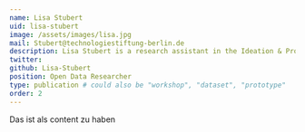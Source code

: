 ```yaml
---
name: Lisa Stubert
uid: lisa-stubert
image: /assets/images/lisa.jpg
mail: Stubert@technologiestiftung-berlin.de
description: Lisa Stubert is a research assistant in the Ideation & Prototyping Lab of the Technologiestiftung Berlin working on Open Data. After a bachelor’s degree in natural sciences she completed her master’s degree in Geoinformation and Visualization at the University of Potsdam. Her focus is on finding complex relationships between data in order to better understand and model conditions and processes in our environment.
twitter: 
github: Lisa-Stubert
position: Open Data Researcher
type: publication # could also be "workshop", "dataset", "prototype"
order: 2
---
```



Das ist als content zu haben
